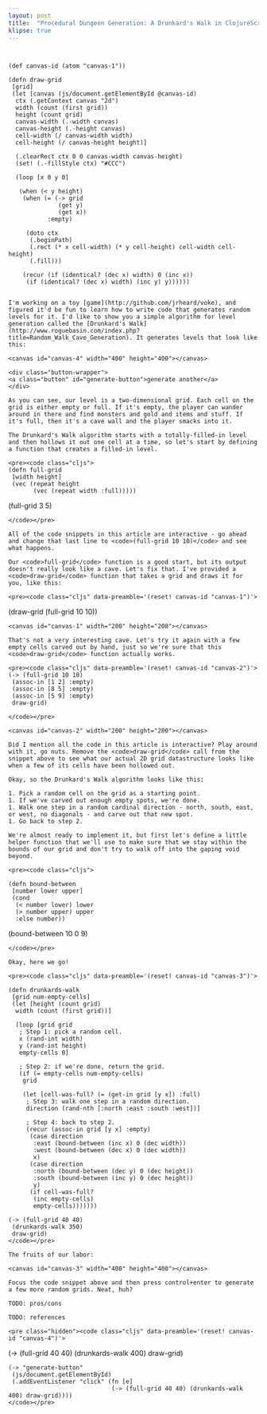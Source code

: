 ```yaml
---
layout: post
title:  "Procedural Dungeon Generation: A Drunkard's Walk in ClojureScript"
klipse: true
---
```


<pre class="hidden"><code class="cljs">

(def canvas-id (atom "canvas-1"))

(defn draw-grid
 [grid]
 (let [canvas (js/document.getElementById @canvas-id)
  ctx (.getContext canvas "2d")
  width (count (first grid))
  height (count grid)
  canvas-width (.-width canvas)
  canvas-height (.-height canvas)
  cell-width (/ canvas-width width)
  cell-height (/ canvas-height height)]

  (.clearRect ctx 0 0 canvas-width canvas-height)
  (set! (.-fillStyle ctx) "#CCC")

  (loop [x 0 y 0]

   (when (< y height)
	(when (= (-> grid
			  (get y)
			  (get x))
		   :empty)

	 (doto ctx
	  (.beginPath)
	  (.rect (* x cell-width) (* y cell-height) cell-width cell-height)
	  (.fill)))

	(recur (if (identical? (dec x) width) 0 (inc x))
	 (if (identical? (dec x) width) (inc y) y))))))
	</code></pre>

	I'm working on a toy [game](http://github.com/jrheard/voke), and figured it'd be fun to learn how to write code that generates random levels for it. I'd like to show you a simple algorithm for level generation called the [Drunkard's Walk](http://www.roguebasin.com/index.php?title=Random_Walk_Cave_Generation). It generates levels that look like this:

	<canvas id="canvas-4" width="400" height="400"></canvas>

	<div class="button-wrapper">
	<a class="button" id="generate-button">generate another</a>
	</div>

	As you can see, our level is a two-dimensional grid. Each cell on the grid is either empty or full. If it's empty, the player can wander around in there and find monsters and gold and items and stuff. If it's full, then it's a cave wall and the player smacks into it.

	The Drunkard's Walk algorithm starts with a totally-filled-in level and then hollows it out one cell at a time, so let's start by defining a function that creates a filled-in level.

	<pre><code class="cljs">
	(defn full-grid
	 [width height]
	 (vec (repeat height
		   (vec (repeat width :full)))))

(full-grid 3 5)

	</code></pre>

	All of the code snippets in this article are interactive - go ahead and change that last line to <code>(full-grid 10 10)</code> and see what happens.

	Our <code>full-grid</code> function is a good start, but its output doesn't really look like a cave. Let's fix that. I've provided a <code>draw-grid</code> function that takes a grid and draws it for you, like this:

	<pre><code class="cljs" data-preamble='(reset! canvas-id "canvas-1")'>
(draw-grid (full-grid 10 10))
	</code></pre>

	<canvas id="canvas-1" width="200" height="200"></canvas>

	That's not a very interesting cave. Let's try it again with a few empty cells carved out by hand, just so we're sure that this <code>draw-grid</code> function actually works.

	<pre><code class="cljs" data-preamble='(reset! canvas-id "canvas-2")'>
	(-> (full-grid 10 10)
	 (assoc-in [1 2] :empty)
	 (assoc-in [8 5] :empty)
	 (assoc-in [5 9] :empty)
	 draw-grid)

	</code></pre>

	<canvas id="canvas-2" width="200" height="200"></canvas>

	Did I mention all the code in this article is interactive? Play around with it, go nuts. Remove the <code>draw-grid</code> call from the snippet above to see what our actual 2D grid datastructure looks like when a few of its cells have been hollowed out.

	Okay, so the Drunkard's Walk algorithm looks like this:

	1. Pick a random cell on the grid as a starting point.
	1. If we've carved out enough empty spots, we're done.
	1. Walk one step in a random cardinal direction - north, south, east, or west, no diagonals - and carve out that new spot.
	1. Go back to step 2.

	We're almost ready to implement it, but first let's define a little helper function that we'll use to make sure that we stay within the bounds of our grid and don't try to walk off into the gaping void beyond.

	<pre><code class="cljs">

	(defn bound-between
	 [number lower upper]
	 (cond
	  (< number lower) lower
	  (> number upper) upper
	  :else number))

(bound-between 10 0 9)

	</code></pre>

	Okay, here we go!

	<pre><code class="cljs" data-preamble='(reset! canvas-id "canvas-3")'>

	(defn drunkards-walk
	 [grid num-empty-cells]
	 (let [height (count grid)
	  width (count (first grid))]

	  (loop [grid grid
	   ; Step 1: pick a random cell.
	   x (rand-int width)
	   y (rand-int height)
	   empty-cells 0]

	   ; Step 2: if we're done, return the grid.
	   (if (= empty-cells num-empty-cells)
		grid

		(let [cell-was-full? (= (get-in grid [y x]) :full)
		 ; Step 3: walk one step in a random direction.
		 direction (rand-nth [:north :east :south :west])]

		 ; Step 4: back to step 2.
		 (recur (assoc-in grid [y x] :empty)
		  (case direction
		   :east (bound-between (inc x) 0 (dec width))
		   :west (bound-between (dec x) 0 (dec width))
		   x)
		  (case direction
		   :north (bound-between (dec y) 0 (dec height))
		   :south (bound-between (inc y) 0 (dec height))
		   y)
		  (if cell-was-full?
		   (inc empty-cells)
		   empty-cells)))))))

	(-> (full-grid 40 40)
	 (drunkards-walk 350)
	 draw-grid)
	</code></pre>

	The fruits of our labor:

	<canvas id="canvas-3" width="400" height="400"></canvas>

	Focus the code snippet above and then press control+enter to generate a few more random grids. Neat, huh?

	TODO: pros/cons

	TODO: references

	<pre class="hidden"><code class="cljs" data-preamble='(reset! canvas-id "canvas-4")'>
(-> (full-grid 40 40) (drunkards-walk 400) draw-grid)

	(-> "generate-button"
	 (js/document.getElementById)
	 (.addEventListener "click" (fn [e]
								 (-> (full-grid 40 40) (drunkards-walk 400) draw-grid))))
	</code></pre>
